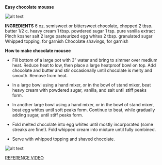 **Easy chocolate mousse**

 ![alt text](https://i.pinimg.com/564x/41/7f/1a/417f1a3a5b9a0b9c0e189a793cbbfd38.jpg)

**INGREDIENTS**
6 oz. semisweet or bittersweet chocolate, chopped
2 tbsp. butter
1/2 c. heavy cream
1 tbsp. powdered sugar 
1 tsp. pure vanilla extract
Pinch kosher salt
2 large pasteurized egg whites 
2 tbsp. granulated sugar
Whipped topping, for garnish 
Chocolate shavings, for garnish

**How to make chocolate mousee**

-  Fill bottom of a large pot with 3” water and bring to simmer over medium heat. Reduce heat to low, then place a large heatproof bowl on top.      Add chocolate and butter and stir occasionally until chocolate is melty and smooth. Remove from heat.

-  In a large bowl using a hand mixer, or in the bowl of stand mixer, beat heavy cream with powdered sugar, vanilla, and salt until stiff peaks      form. 

- In another large bowl using a hand mixer, or in the bowl of stand mixer, beat egg whites until soft peaks form. Continue to beat, while           gradually adding sugar, until stiff peaks form. 
  
- Fold melted chocolate into egg whites until mostly incorporated (some streaks are fine!). Fold whipped cream into mixture until fully combined. 
  
-  Serve with whipped topping and shaved chocolate.

![alt text](https://www.recipetineats.com/wp-content/uploads/2018/09/Chocolate-Mousse_0.jpg?resize=650,813)

[REFERENCE VIDEO](https://youtu.be/YO74CgACqEY)



